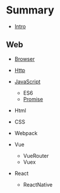 # Summary

* [Intro](README.md)

## Web

* [Browser](./web/Browser.md)
* [Http](./web/Http.md)
* [JavaScript](./web/JavaScript.md)
    * ES6
    * [Promise](./web/Promise.md)

* Html
* CSS
* Webpack
* Vue
    * VueRouter
    * Vuex
* React
    * ReactNative

